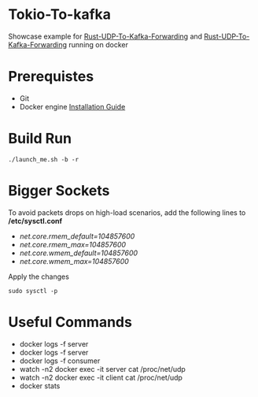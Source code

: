 # Tokio-To-kafka

Showcase example for [Rust-UDP-To-Kafka-Forwarding](https://github.com/newfla/Rust-UDP-To-Kafka-Forwarding) and [Rust-UDP-To-Kafka-Forwarding](https://github.com/newfla/Rust-UDP-Traffic-Generator) running on docker

# Prerequistes
- Git
- Docker engine [Installation Guide](https://docs.docker.com/engine/install)

# Build Run
```
./launch_me.sh -b -r
```

# Bigger Sockets
To avoid packets drops on high-load scenarios, add the following lines to **/etc/sysctl.conf**
- *net.core.rmem_default=104857600*
- *net.core.rmem_max=104857600*
- *net.core.wmem_default=104857600*
- *net.core.wmem_max=104857600*

Apply the changes
```
sudo sysctl -p
```

# Useful Commands
- docker logs -f server
- docker logs -f server
- docker logs -f consumer
- watch -n2 docker exec -it server cat /proc/net/udp
- watch -n2 docker exec -it client cat /proc/net/udp
- docker stats
